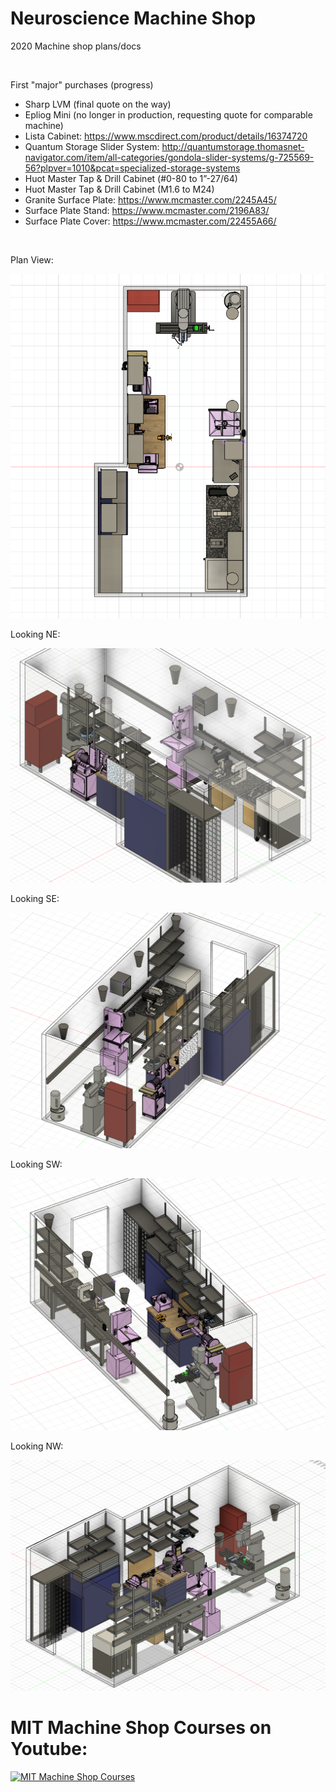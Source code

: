 # Neuroscience Machine Shop
2020 Machine shop plans/docs

&nbsp;
&nbsp;
&nbsp;

First "major" purchases (progress)

   * Sharp LVM (final quote on the way)
   * Epliog Mini (no longer in production, requesting quote for comparable machine)
   * Lista Cabinet: https://www.mscdirect.com/product/details/16374720
   * Quantum Storage Slider System: http://quantumstorage.thomasnet-navigator.com/item/all-categories/gondola-slider-systems/g-725569-56?plpver=1010&pcat=specialized-storage-systems
   * Huot Master Tap & Drill Cabinet (#0-80 to 1”-27/64)
   * Huot Master Tap & Drill Cabinet (M1.6 to M24)
   * Granite Surface Plate: https://www.mcmaster.com/2245A45/
   * Surface Plate Stand: https://www.mcmaster.com/2196A83/
   * Surface Plate Cover: https://www.mcmaster.com/22455A66/


&nbsp;
&nbsp;
&nbsp;


Plan View:
<p align="center">
  <img src="https://github.com/drewhamiltonasdf/machine-shop-2020/blob/main/images/Machine Shop Top View.PNG">
</p>

Looking NE:
<p align="center">
  <img src="https://github.com/drewhamiltonasdf/machine-shop-2020/blob/main/images/Machine shop Ortho (Looking NE).PNG">
</p>

Looking SE:
<p align="center">
  <img src="https://github.com/drewhamiltonasdf/machine-shop-2020/blob/main/images/Machine shop Ortho (Looking SE).PNG">
</p>

Looking SW:
<p align="center">
  <img src="https://github.com/drewhamiltonasdf/machine-shop-2020/blob/main/images/Machine shop Ortho (Looking SW).PNG">
</p>

Looking NW:
<p align="center">
  <img src="https://github.com/drewhamiltonasdf/machine-shop-2020/blob/main/images/Machine shop Ortho (Looking NW).PNG">
</p>


# MIT Machine Shop Courses on Youtube:
[![MIT Machine Shop Courses](https://img.youtube.com/vi/4McYKCd2Hg&list=PLG8tVvd9GeWkFVcim_m5NUGLcwQ_BaXMZ/0.jpg)](https://www.youtube.com/watch?v=-4McYKCd2Hg&list=PLG8tVvd9GeWkFVcim_m5NUGLcwQ_BaXMZ "Everything Is AWESOME")
